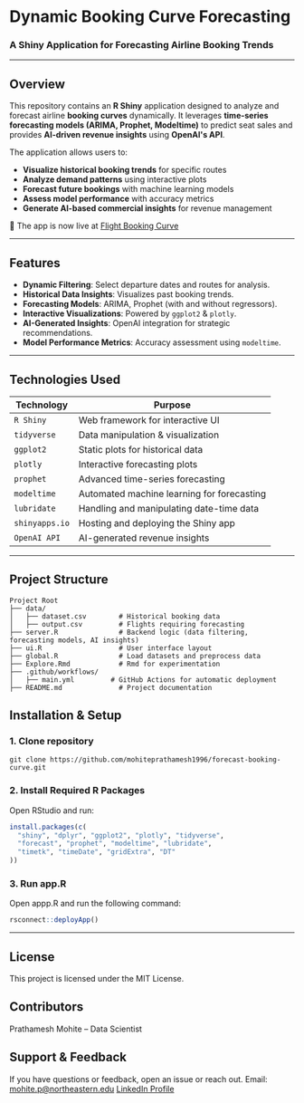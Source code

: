 # Dynamic Booking Curve Forecasting
### A Shiny Application for Forecasting Airline Booking Trends

---

## Overview
This repository contains an **R Shiny** application designed to analyze and forecast airline **booking curves** dynamically. It leverages **time-series forecasting models (ARIMA, Prophet, Modeltime)** to predict seat sales and provides **AI-driven revenue insights** using **OpenAI's API**.

The application allows users to:
- **Visualize historical booking trends** for specific routes  
- **Analyze demand patterns** using interactive plots  
- **Forecast future bookings** with machine learning models  
- **Assess model performance** with accuracy metrics  
- **Generate AI-based commercial insights** for revenue management  

🔗 The app is now live at [Flight Booking Curve](https://prathameshmohite.shinyapps.io/flight-booking-curve/)

---

## Features
- **Dynamic Filtering**: Select departure dates and routes for analysis.
- **Historical Data Insights**: Visualizes past booking trends.
- **Forecasting Models**: ARIMA, Prophet (with and without regressors).
- **Interactive Visualizations**: Powered by `ggplot2` & `plotly`.
- **AI-Generated Insights**: OpenAI integration for strategic recommendations.
- **Model Performance Metrics**: Accuracy assessment using `modeltime`.

---

## Technologies Used

| Technology   | Purpose |
|-------------|---------|
| `R Shiny` | Web framework for interactive UI |
| `tidyverse` | Data manipulation & visualization |
| `ggplot2` | Static plots for historical data |
| `plotly` | Interactive forecasting plots |
| `prophet` | Advanced time-series forecasting |
| `modeltime` | Automated machine learning for forecasting |
| `lubridate` | Handling and manipulating date-time data |
| `shinyapps.io` | Hosting and deploying the Shiny app |
| `OpenAI API` | AI-generated revenue insights |

---

## Project Structure
```
Project Root
├── data/
│   ├── dataset.csv        # Historical booking data
│   ├── output.csv         # Flights requiring forecasting
├── server.R               # Backend logic (data filtering, forecasting models, AI insights)
├── ui.R                   # User interface layout
├── global.R               # Load datasets and preprocess data
├── Explore.Rmd            # Rmd for experimentation
├── .github/workflows/
│   ├── main.yml         # GitHub Actions for automatic deployment
├── README.md              # Project documentation
```


## Installation & Setup
### 1. Clone repository
```
git clone https://github.com/mohiteprathamesh1996/forecast-booking-curve.git
```

### 2. Install Required R Packages
Open RStudio and run:
```r
install.packages(c(
  "shiny", "dplyr", "ggplot2", "plotly", "tidyverse",
  "forecast", "prophet", "modeltime", "lubridate",
  "timetk", "timeDate", "gridExtra", "DT"
))
```

### 3. Run app.R
Open appp.R and run the following command:
```r
rsconnect::deployApp()
```

---
## License
This project is licensed under the MIT License.

## Contributors
Prathamesh Mohite – Data Scientist

## Support & Feedback
If you have questions or feedback, open an issue or reach out.
Email: mohite.p@northeastern.edu
[LinkedIn Profile](https://www.linkedin.com/in/prathameshmohite96/)
